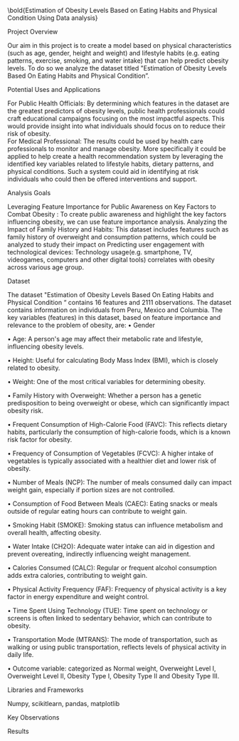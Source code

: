 
\bold{Estimation of Obesity Levels Based on Eating Habits and Physical Condition Using Data analysis}

Project Overview

Our aim in this project is to create a model based on physical characteristics (such as age, gender, height and weight) and lifestyle habits (e.g. eating patterns, exercise, 
smoking, and water intake) that can help predict obesity levels. To do so we analyze the dataset titled  "Estimation of Obesity Levels Based On Eating Habits and Physical Condition”.   


Potential Uses and Applications

For Public Health Officials: By determining which features in the dataset are the greatest predictors of obesity levels, public health professionals could craft educational campaigns focusing on the most impactful aspects. This would provide insight into what individuals should focus on to reduce their risk of obesity.  
For Medical Professional:  The results could be used by health care professionals to monitor and manage obesity. More specifically it could be applied to help create a health recommendation system by leveraging the identified key variables related to lifestyle habits, dietary patterns, and physical conditions.  Such a system could  aid in identifying at risk individuals who could  then be offered interventions and support.  

Analysis Goals

Leveraging Feature Importance for Public Awareness on Key Factors to Combat Obesity : To create public awareness and highlight the key factors influencing obesity, we can use feature importance analysis. 
Analyzing the Impact of Family History and Habits: This dataset includes features such as family history of overweight and consumption patterns, which could be analyzed to study their impact on 
Predicting user engagement with technological devices:  Technology usage(e.g. smartphone, TV, videogames, computers and other digital tools) correlates with obesity across various age group. 


Dataset

The dataset "Estimation of Obesity Levels Based On Eating Habits and Physical Condition “ contains 16 features and 2111 observations. The dataset contains information on individuals from Peru, Mexico and Columbia.
The key variables (features) in this dataset, based on feature importance and relevance to the problem of obesity, are:
•	Gender

•	Age:  A person's age may affect their metabolic rate and lifestyle, influencing obesity levels.

•	Height: Useful for calculating Body Mass Index (BMI), which is closely related to obesity.

•	Weight: One of the most critical variables for determining obesity.

•	Family History with Overweight: Whether a person has a genetic predisposition to being overweight or obese, which can significantly impact obesity risk.

•	Frequent Consumption of High-Calorie Food (FAVC): This reflects dietary habits, particularly the consumption of high-calorie foods, which is a known risk factor for obesity.

•	Frequency of Consumption of Vegetables (FCVC): A higher intake of vegetables is typically associated with a healthier diet and lower risk of obesity.

•	Number of Meals (NCP): The number of meals consumed daily can impact weight gain, especially if portion sizes are not controlled.

•	Consumption of Food Between Meals (CAEC): Eating snacks or meals outside of regular eating hours can contribute to weight gain.

•	Smoking Habit (SMOKE): Smoking status can influence metabolism and overall health, affecting obesity.

•	Water Intake (CH2O): Adequate water intake can aid in digestion and prevent overeating, indirectly influencing weight management.

•	Calories Consumed (CALC): Regular or frequent alcohol consumption adds extra calories, contributing to weight gain.

•	Physical Activity Frequency (FAF): Frequency of physical activity is a key factor in energy expenditure and weight control.

•	Time Spent Using Technology (TUE): Time spent on technology or screens is often linked to sedentary behavior, which can contribute to obesity.

•	Transportation Mode (MTRANS): The mode of transportation, such as walking or using public transportation, reflects levels of physical activity in daily life.

•	Outcome variable: categorized as Normal weight, Overweight Level I, Overweight Level II, Obesity Type I, Obesity Type II and Obesity Type III.

Libraries and Frameworks

Numpy, scikitlearn, pandas, matplotlib

Key Observations


Results



